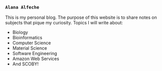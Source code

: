 ### `Alana Alfeche`

This is my personal blog. The purpose of this website is to share notes on subjects that pique my curiosity. Topics I will write about:
- Biology
- Bioinformatics
- Computer Science
- Material Science
- Software Engineering
- Amazon Web Services
- And SCOBY!
